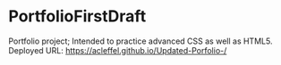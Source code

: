 # PortfolioFirstDraft
Portfolio project; Intended to practice advanced CSS as well as HTML5.
Deployed URL: https://acleffel.github.io/Updated-Porfolio-/
